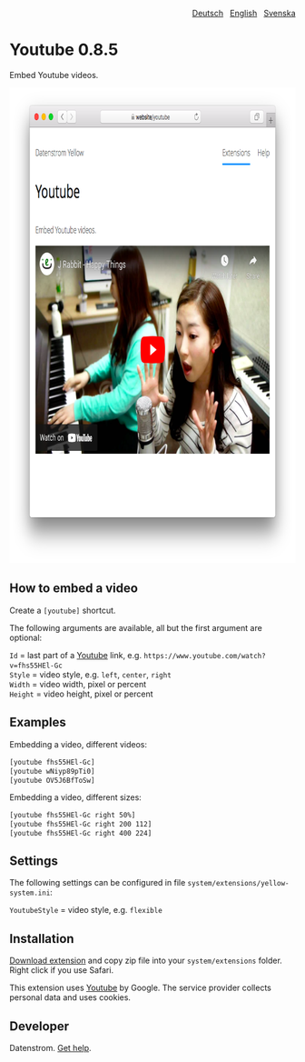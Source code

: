 <p align="right"><a href="README-de.md">Deutsch</a> &nbsp; <a href="README.md">English</a> &nbsp; <a href="README-sv.md">Svenska</a></p>

# Youtube 0.8.5

Embed Youtube videos.

<p align="center"><img src="youtube-screenshot.png?raw=true" width="795" height="836" alt="Screenshot"></p>

## How to embed a video

Create a `[youtube]` shortcut. 

The following arguments are available, all but the first argument are optional:
 
`Id` = last part of a [Youtube](https://www.youtube.com) link, e.g. `https://www.youtube.com/watch?v=fhs55HEl-Gc`  
`Style` = video style, e.g. `left`, `center`, `right`  
`Width` = video width, pixel or percent  
`Height` = video height, pixel or percent  
 
## Examples

Embedding a video, different videos:

    [youtube fhs55HEl-Gc]
    [youtube wNiyp89pTi0]
    [youtube OV5J6BfToSw]

Embedding a video, different sizes:

    [youtube fhs55HEl-Gc right 50%]
    [youtube fhs55HEl-Gc right 200 112]
    [youtube fhs55HEl-Gc right 400 224]

## Settings

The following settings can be configured in file `system/extensions/yellow-system.ini`:

`YoutubeStyle` = video style, e.g. `flexible`  

## Installation

[Download extension](https://github.com/datenstrom/yellow-extensions/raw/master/zip/youtube.zip) and copy zip file into your `system/extensions` folder. Right click if you use Safari.

This extension uses [Youtube](https://www.youtube.com) by Google. The service provider collects personal data and uses cookies.

## Developer

Datenstrom. [Get help](https://datenstrom.se/yellow/help/).

